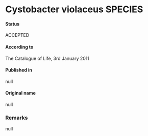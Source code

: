 Cystobacter violaceus SPECIES
=======

#### Status
ACCEPTED

#### According to
The Catalogue of Life, 3rd January 2011

#### Published in
null

#### Original name
null

### Remarks
null